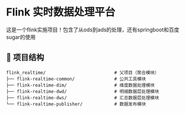 # Flink 实时数据处理平台

这是一个flink实施项目！包含了从ods到ads的处理，还有springboot和百度sugar的使用


## 📂 项目结构
```text
flink_realtime/                          # 父项目（聚合模块）
├── flink-realtime-common/               # 公共工具模块
├── flink-realtime-dim/                  # 维度数据处理模块
├── flink-realtime-dwd/                  # 明细数据层处理模块
├── flink-realtime-dws/                  # 汇总数据层处理模块
└── flink-realtime-publisher/            # 数据发布模块
